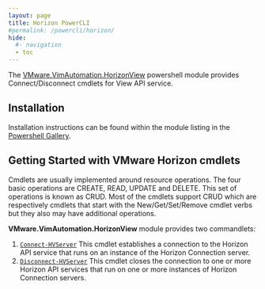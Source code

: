 ```yaml
---
layout: page
title: Horizon PowerCLI
#permalink: /powercli/horizon/
hide:
  #- navigation
  - toc
---
```

The [VMware.VimAutomation.HorizonView](https://www.powershellgallery.com/packages/VMware.VimAutomation.HorizonView/) powershell module provides Connect/Disconnect cmdlets for View API service.

## Installation

Installation instructions can be found within the module listing in the [Powershell Gallery](https://www.powershellgallery.com/).

## Getting Started with VMware Horizon cmdlets

Cmdlets are usually implemented around resource operations. The four basic operations are CREATE, READ, UPDATE and DELETE. This set of operations is known as CRUD. Most of the cmdlets support CRUD which are respectively cmdlets that start with the New/Get/Set/Remove cmdlet verbs but they also may have additional operations.

**VMware.VimAutomation.HorizonView** module provides two commandlets:

1. [`Connect-HVServer`](connect-hvserver/index.md) This cmdlet establishes a connection to the Horizon API service that runs on an instance of the Horizon Connection server.
2. [`Disconnect-HVServer`](disconnect-hvserver/index.md) This cmdlet closes the connection to one or more Horizon API services that run on one or more instances of Horizon Connection servers.
